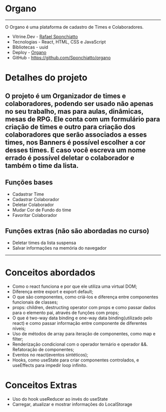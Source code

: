# Organo
---
O Organo é uma plataforma de cadastro de Times e Colaboradores. 

- Vitrine.Dev - [Rafael Sponchiatto](https://cursos.alura.com.br/vitrinedev/rafael-sponchiatto)
- Tecnologias - React, HTML, CSS e JavaScript
- Bibliotecas - uuid
- Deploy - [Organo](https://organo-delta-nine.vercel.app)
- GitHub - https://github.com/Sponchiatto/organo

# Detalhes do projeto
  O projeto é um Organizador de times e colaboradores, podendo ser usado não apenas no seu trabalho, mas para aulas, dinâmicas, mesas de RPG.
  Ele conta com um formulário para criação de times e outro para criação dos colaboradores que serão associados a esses times, nos Banners é possível escolher a cor desses times. E caso você escreva um nome errado é possível deletar o colaborador e também o time da lista.
---
## Funções bases
- Cadastrar Time
- Cadastrar Colaborador
- Deletar Colaborador
- Mudar Cor de Fundo do time
- Favoritar Colaborador

## Funções extras (não são abordadas no curso)
- Deletar times da lista suspensa
- Salvar informações na memória do navegador
---
# Conceitos abordados
- Como o react funciona e por que ele utiliza uma virtual DOM;
- Diferença entre export e export default;
- O que são componentes, como criá-los e diferença entre componentes funcionais de classes;
- props: children, destructing operator com props e como passar dados para o elemento pai, através de funções com props;
- O que é two-way data binding e one-way data binding(utilizado pelo react) e como passar informação entre componente de diferentes níveis;
- Uso de métodos de array para iteração de componentes, como map e filter;
- Renderização condicional com o operador ternário e operador &&. Refatoração de componentes;
- Eventos no react(eventos sintéticos);
- Hooks, como useState para criar componentes controlados, e useEffects para impedir loop infinito.

# Conceitos Extras
- Uso do hook useReducer ao invés do useState
- Carregar, atualizar e mostrar informações do LocalStorage
  

